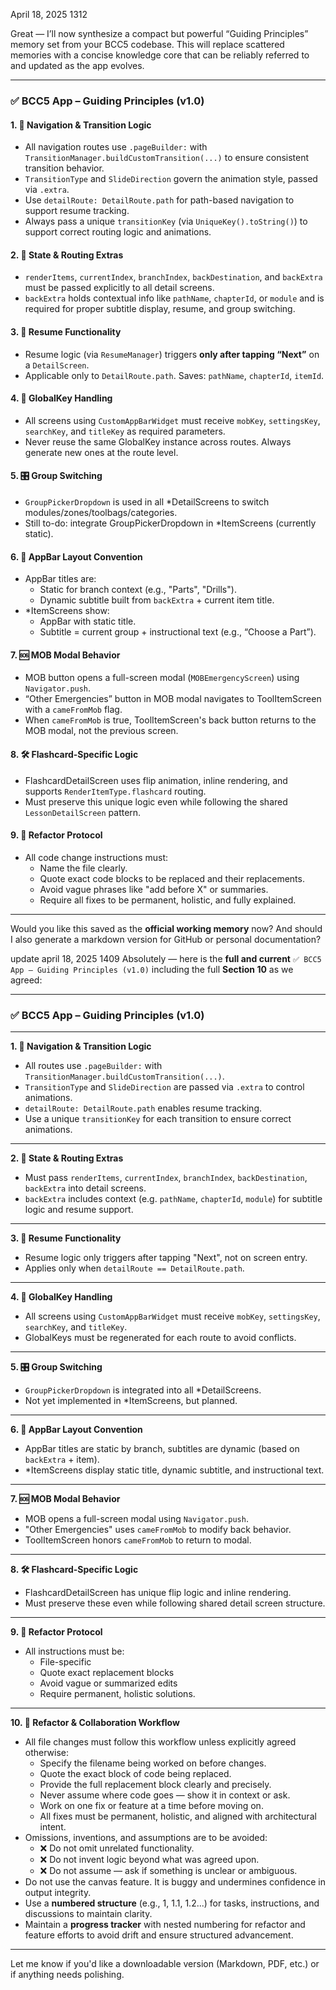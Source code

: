 April 18, 2025 1312

Great — I’ll now synthesize a compact but powerful “Guiding Principles” memory set from your BCC5 codebase. This will replace scattered memories with a concise knowledge core that can be reliably referred to and updated as the app evolves.

---

### ✅ **BCC5 App – Guiding Principles (v1.0)**

#### 1. 🔁 Navigation & Transition Logic
- All navigation routes use `.pageBuilder:` with `TransitionManager.buildCustomTransition(...)` to ensure consistent transition behavior.
- `TransitionType` and `SlideDirection` govern the animation style, passed via `.extra`.
- Use `detailRoute: DetailRoute.path` for path-based navigation to support resume tracking.
- Always pass a unique `transitionKey` (via `UniqueKey().toString()`) to support correct routing logic and animations.

#### 2. 🧠 State & Routing Extras
- `renderItems`, `currentIndex`, `branchIndex`, `backDestination`, and `backExtra` must be passed explicitly to all detail screens.
- `backExtra` holds contextual info like `pathName`, `chapterId`, or `module` and is required for proper subtitle display, resume, and group switching.

#### 3. 🧭 Resume Functionality
- Resume logic (via `ResumeManager`) triggers **only after tapping “Next”** on a `DetailScreen`.
- Applicable only to `DetailRoute.path`. Saves: `pathName`, `chapterId`, `itemId`.

#### 4. 🔑 GlobalKey Handling
- All screens using `CustomAppBarWidget` must receive `mobKey`, `settingsKey`, `searchKey`, and `titleKey` as required parameters.
- Never reuse the same GlobalKey instance across routes. Always generate new ones at the route level.

#### 5. 🎛️ Group Switching
- `GroupPickerDropdown` is used in all *DetailScreens to switch modules/zones/toolbags/categories.
- Still to-do: integrate GroupPickerDropdown in *ItemScreens (currently static).

#### 6. 🧩 AppBar Layout Convention
- AppBar titles are:
  - Static for branch context (e.g., "Parts", "Drills").
  - Dynamic subtitle built from `backExtra` + current item title.
- *ItemScreens show:
  - AppBar with static title.
  - Subtitle = current group + instructional text (e.g., “Choose a Part”).

#### 7. 🆘 MOB Modal Behavior
- MOB button opens a full-screen modal (`MOBEmergencyScreen`) using `Navigator.push`.
- “Other Emergencies” button in MOB modal navigates to ToolItemScreen with a `cameFromMob` flag.
- When `cameFromMob` is true, ToolItemScreen's back button returns to the MOB modal, not the previous screen.

#### 8. 🛠️ Flashcard-Specific Logic
- FlashcardDetailScreen uses flip animation, inline rendering, and supports `RenderItemType.flashcard` routing.
- Must preserve this unique logic even while following the shared `LessonDetailScreen` pattern.

#### 9. 🧪 Refactor Protocol
- All code change instructions must:
  - Name the file clearly.
  - Quote exact code blocks to be replaced and their replacements.
  - Avoid vague phrases like "add before X" or summaries.
  - Require all fixes to be permanent, holistic, and fully explained.

---

Would you like this saved as the **official working memory** now? And should I also generate a markdown version for GitHub or personal documentation?














update april 18, 2025 1409
Absolutely — here is the **full and current** `✅ BCC5 App – Guiding Principles (v1.0)` including the full **Section 10** as we agreed:

---

### ✅ BCC5 App – Guiding Principles (v1.0)

---

**1. 🔁 Navigation & Transition Logic**  
- All routes use `.pageBuilder:` with `TransitionManager.buildCustomTransition(...)`.  
- `TransitionType` and `SlideDirection` are passed via `.extra` to control animations.  
- `detailRoute: DetailRoute.path` enables resume tracking.  
- Use a unique `transitionKey` for each transition to ensure correct animations.

---

**2. 🧠 State & Routing Extras**  
- Must pass `renderItems`, `currentIndex`, `branchIndex`, `backDestination`, `backExtra` into detail screens.  
- `backExtra` includes context (e.g. `pathName`, `chapterId`, `module`) for subtitle logic and resume support.

---

**3. 🧭 Resume Functionality**  
- Resume logic only triggers after tapping "Next", not on screen entry.  
- Applies only when `detailRoute == DetailRoute.path`.

---

**4. 🔑 GlobalKey Handling**  
- All screens using `CustomAppBarWidget` must receive `mobKey`, `settingsKey`, `searchKey`, and `titleKey`.  
- GlobalKeys must be regenerated for each route to avoid conflicts.

---

**5. 🎛️ Group Switching**  
- `GroupPickerDropdown` is integrated into all *DetailScreens.  
- Not yet implemented in *ItemScreens, but planned.

---

**6. 🧩 AppBar Layout Convention**  
- AppBar titles are static by branch, subtitles are dynamic (based on `backExtra` + item).  
- *ItemScreens display static title, dynamic subtitle, and instructional text.

---

**7. 🆘 MOB Modal Behavior**  
- MOB opens a full-screen modal using `Navigator.push`.  
- "Other Emergencies" uses `cameFromMob` to modify back behavior.  
- ToolItemScreen honors `cameFromMob` to return to modal.

---

**8. 🛠️ Flashcard-Specific Logic**  
- FlashcardDetailScreen has unique flip logic and inline rendering.  
- Must preserve these even while following shared detail screen structure.

---

**9. 🧪 Refactor Protocol**  
- All instructions must be:
  - File-specific  
  - Quote exact replacement blocks  
  - Avoid vague or summarized edits  
  - Require permanent, holistic solutions.

---

**10. 🔂 Refactor & Collaboration Workflow**  
- All file changes must follow this workflow unless explicitly agreed otherwise:
  - Specify the filename being worked on before changes.  
  - Quote the exact block of code being replaced.  
  - Provide the full replacement block clearly and precisely.  
  - Never assume where code goes — show it in context or ask.  
  - Work on one fix or feature at a time before moving on.  
  - All fixes must be permanent, holistic, and aligned with architectural intent.  
- Omissions, inventions, and assumptions are to be avoided:
  - ❌ Do not omit unrelated functionality.  
  - ❌ Do not invent logic beyond what was agreed upon.  
  - ❌ Do not assume — ask if something is unclear or ambiguous.  
- Do not use the canvas feature. It is buggy and undermines confidence in output integrity.  
- Use a **numbered structure** (e.g., 1, 1.1, 1.2...) for tasks, instructions, and discussions to maintain clarity.  
- Maintain a **progress tracker** with nested numbering for refactor and feature efforts to avoid drift and ensure structured advancement.

---

Let me know if you'd like a downloadable version (Markdown, PDF, etc.) or if anything needs polishing.